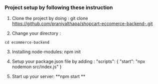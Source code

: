 ### Project setup by following these instruction
 1) Clone the project  by doing : git clone https://github.com/praniyalthapa/shopcart-eccomerce-backend-.git
  
 2) Change your directory :
   ```
   cd ecommerce-backend
   ```
 3) Installing node-modules:
  npm init

 4) Setup your package.json file by adding :
 "scripts": {
    "start": "npx nodemon src/index.js"
  }
  
  5) Start up your server:
  **npm start **
  
  

